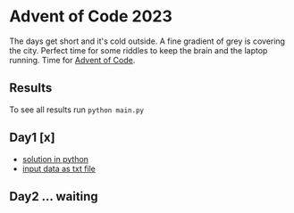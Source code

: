 # Advent of Code 2023

The days get short and it's cold outside. A fine gradient of grey is covering the city.
Perfect time for some riddles to keep the brain and the laptop running. Time for [Advent of Code](https://adventofcode.com/2023).

## Results
To see all results run
`python main.py`

## Day1 [x]
+ [solution in python](./day1.py)
+ [input data as txt file](./data/day1_input.txt)

## Day2 ... waiting

